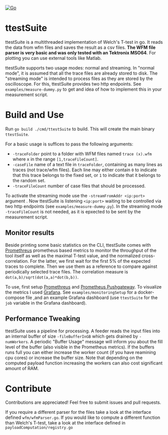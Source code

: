 [![Go](https://github.com/its-luca/ttestSuite/actions/workflows/go.yml/badge.svg)](https://github.com/its-luca/ttestSuite/actions/workflows/go.yml)

# ttestSuite
ttestSuite is a multithreaded implementation of Welch's T-test in go.
It reads the data from wfm files and saves the result as a csv files. 
**The WFM file parser is very basic and was only tested with an Tektronix MSO64**.
For plotting you can use external tools
like Matlab.


ttestSuite supports two usage modes: normal and streaming. 
In "normal mode", it is assumed that all the trace files are already stored to disk.
The "streaming mode" is intended to process files as they are stored by the oscilloscope.
For this, ttestSuite provides two http endpoints. See `examples/measure-dummy.py` to get
and idea of how to implement this in your measurement script.

# Build and Use
Run `go build ./cmd/ttestSuite` to build. This will create the main binary `ttestSuite`.

For a basic usage is suffices to pass the  following arguments:
- `-traceFolder` point to a folder with WFM files named `trace (x).wfm` where x in the range `[1,traceFileCount]`.
- `-caseFile` name of a text file in  `traceFolder`, containing as many lines as traces (not trace/wfm files). Each line may either
  contain `0` to indicate that this trace belongs to the fixed set, or `1` to indicate that it belongs to the random set.
- `-traceFileCount` number of case files that should be processed.

To activate the streaming mode use the  `-streamFromAddr <ip:port>` argument .
Now ttestSuite is listening `<ip:port>` waiting to be controlled via two http endpoints (see `examples/measure-dummy.py`).
In the streaming mode `-traceFileCount` is not needed, as it is epxected to be sent by the measurement script.

## Monitor results
Beside printing some basic statistics on the CLI, ttestSuite comes with [Promethreus](https://prometheus.io/) prometheus
based metrics to monitor the throughput of the tool itself as well as the maximal T-test value, and the normalized cross-correlation.
For the latter, we first wait for the  first 5% of the expected traces to complete. Then we use them as a reference
to compare against periodically selected trace files. The correlation measure is 
`dot(a,b)/sqrt(dot(a,a)*dot(b,b))`.


To use, first setup [Promethreus](https://prometheus.io/) and [Prometheus Pushgateway](https://github.com/prometheus/pushgateway).
To visualize the metrics I used [Grafana](https://grafana.com/). See `examples/monitoringSetup` for a docker-compose file
,and an example Grafana dashboard (use `ttestSuite` for the `job` variable in the Grafana dashboard).

## Performance Tweaking
ttestSuite uses a pipeline for processing. A feeder reads the input files into an internal
buffer of size `-fileBufferInGB` which gets drained by `-numWorkers`. A periodic "Buffer Usage" message
will inform you about the fill level of the buffer (also visible in the Prometheus metrics). If the buffers runs full you can either increase the
worker count (if you have reamining cpu cores) or increase the buffer size. Note that depending on the computed
payload function increasing the workers can also cost significant amount of RAM.


# Contribute
Contributions are appreciated! Feel free to submit issues and pull requests.

If you require a different parser for the files take a look at the interface defined `wfm/wfmParser.go`.
If you would like to compute a different function than Welch's T-test, take a look at the interface defined in 
`payloadComputation/registry.go`

